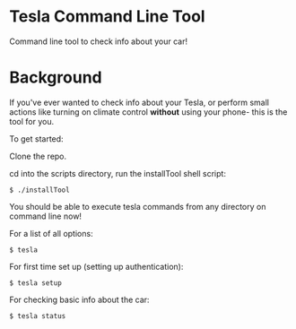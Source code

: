 # Tesla Command Line Tool
Command line tool to check info about your car!

# Background    
If you've ever wanted to check info about your Tesla, or perform small actions like turning on
climate control **without** using your phone- this is the tool for you.

To get started:

Clone the repo.

cd into the scripts directory, run the installTool shell script:

    $ ./installTool

You should be able to execute tesla commands from any directory on command line now!

For a list of all options:

    $ tesla
    
For first time set up (setting up authentication):

    $ tesla setup

For checking basic info about the car:

    $ tesla status
    


